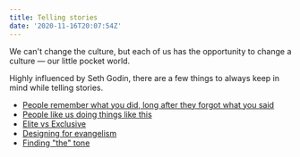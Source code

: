 ```yaml
---
title: Telling stories
date: '2020-11-16T20:07:54Z'
---
```


We can't change the culture, but each of us has the opportunity to change a culture — our little pocket world.

Highly influenced by Seth Godin, there are a few things to always keep in mind while telling stories.

- [People remember what you did, long after they forgot what you said](./people-remember-what-you-did.md)
- [People like us doing things like this](./people-like-us.md)
- [Elite vs Exclusive](./elite-vs-exclusive.md)
- [Designing for evangelism](./designing-for-evangelism.md)
- [Finding "the" tone](./finding-the-tone.md)
